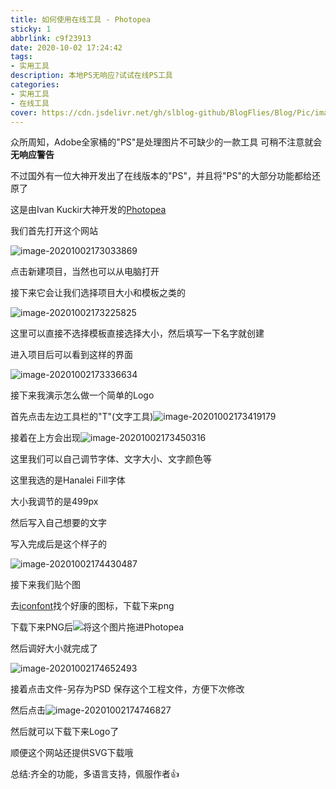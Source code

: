 ```yaml
---
title: 如何使用在线工具 - Photopea
sticky: 1
abbrlink: c9f23913
date: 2020-10-02 17:24:42
tags:
- 实用工具
description: 本地PS无响应?试试在线PS工具
categories:
- 实用工具
- 在线工具
cover: https://cdn.jsdelivr.net/gh/slblog-github/BlogFlies/Blog/Pic/image-20201002175504855.png
---
```

众所周知，Adobe全家桶的"PS"是处理图片不可缺少的一款工具
可稍不注意就会
**无响应警告**

不过国外有一位大神开发出了在线版本的"PS"，并且将"PS"的大部分功能都给还原了

这是由Ivan Kuckir大神开发的[Photopea](https://www.photopea.com/)

我们首先打开这个网站

![image-20201002173033869](https://cdn.jsdelivr.net/gh/slblog-github/BlogFlies/Blog/Pic/image-20201002173033869.png)

点击新建项目，当然也可以从电脑打开

接下来它会让我们选择项目大小和模板之类的

![image-20201002173225825](https://cdn.jsdelivr.net/gh/slblog-github/BlogFlies/Blog/Pic/image-20201002173225825.png)

这里可以直接不选择模板直接选择大小，然后填写一下名字就创建

进入项目后可以看到这样的界面

![image-20201002173336634](https://cdn.jsdelivr.net/gh/slblog-github/BlogFlies/Blog/Pic/image-20201002173336634.png)

接下来我演示怎么做一个简单的Logo

首先点击左边工具栏的"T"(文字工具)![image-20201002173419179](https://cdn.jsdelivr.net/gh/slblog-github/BlogFlies/Blog/Pic/image-20201002173419179.png)

接着在上方会出现![image-20201002173450316](https://cdn.jsdelivr.net/gh/slblog-github/BlogFlies/Blog/Pic/image-20201002173450316.png)

这里我们可以自己调节字体、文字大小、文字颜色等

这里我选的是Hanalei Fill字体

大小我调节的是499px

然后写入自己想要的文字

写入完成后是这个样子的

![image-20201002174430487](https://cdn.jsdelivr.net/gh/slblog-github/BlogFlies/Blog/Pic/image-20201002174430487.png)

接下来我们贴个图

去[iconfont](https://iconfont.cn)找个好康的图标，下载下来png

下载下来PNG后![](https://cdn.jsdelivr.net/gh/slblog-github/BlogFlies/Blog/Pic/image-20201002174611722.png)将这个图片拖进Photopea

然后调好大小就完成了

![image-20201002174652493](https://cdn.jsdelivr.net/gh/slblog-github/BlogFlies/Blog/Pic/image-20201002174652493.png)

接着点击文件-另存为PSD 保存这个工程文件，方便下次修改

然后点击![image-20201002174746827](https://cdn.jsdelivr.net/gh/slblog-github/BlogFlies/Blog/Pic/image-20201002174746827.png)

然后就可以下载下来Logo了

顺便这个网站还提供SVG下载哦



总结:齐全的功能，多语言支持，佩服作者👍